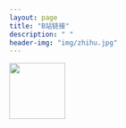 ```yaml
---
layout: page
title: "B站链接"
description: " "
header-img: "img/zhihu.jpg"
---
```


    
<a href="https://space.bilibili.com/545545/#/" target="_blank"><img src="https://github.com/feiyuii/feiyuii.github.io/blob/master/img/crowds/handshot.png?raw=true" height="100" width="100" align="center"/></a>









